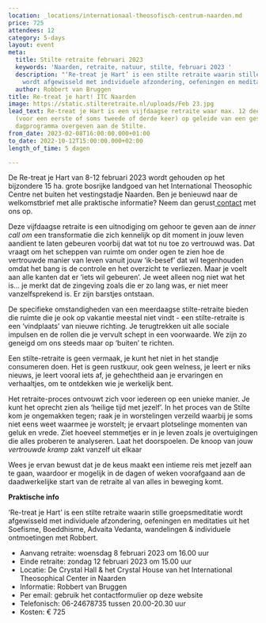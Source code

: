 ```yaml
---
location: _locations/internationaal-theosofisch-centrum-naarden.md
price: 725
attendees: 12
category: 5-days
layout: event
meta:
  title: Stilte retraite februari 2023
  keywords: 'Naarden, retraite, natuur, stilte, februari 2023 '
  description: "‘Re-treat je Hart’ is een stilte retraite waarin stille groepsmeditatie
    wordt afgewisseld met individuele afzondering, oefeningen en meditaties."
  author: Robbert van Bruggen
title: Re-treat je hart! ITC Naarden
image: https://static.stilteretraite.nl/uploads/Feb 23.jpg
lead_text: Re-treat je Hart is een vijfdaagse retraite waar max. 12 deelnemers zich
  (voor een eerste of soms tweede of derde keer) op geleide van een gestructureerd
  dagprogramma overgeven aan de Stilte.
from_date: 2023-02-08T16:00:00.000+01:00
to_date: 2022-10-12T15:00:00.000+02:00
length_of_time: 5 dagen

---
```

De Re-treat je Hart van 8-12 februari 2023 wordt gehouden op het bijzondere 15 ha. grote bosrijke landgoed van het International Theosophic Centre net buiten het vestingstadje Naarden. Ben je benieuwd naar de welkomstbrief met alle praktische informatie? Neem dan gerust[ contact](https://www.stilteretraite.nl/contact/ "contact") met ons op.

Deze vijfdaagse retraite is een uitnodiging om gehoor te geven aan de _inner call om_ een transformatie die zich kennelijk op dit moment in jouw leven aandient te laten gebeuren voorbij dat wat tot nu toe zo vertrouwd was. Dat vraagt om het scheppen van ruimte om onder ogen te zien hoe de vertrouwde manier van leven vanuit jouw ‘ik-besef’ dat wil tegenhouden omdat het bang is de controle en het overzicht te verliezen. Maar je voelt aan alle kanten dat er ‘iets wil gebeuren’. Je weet alleen nog niet wat het is… je merkt dat de zingeving zoals die er zo lang was, er niet meer vanzelfsprekend is. Er zijn barstjes ontstaan.

De specifieke omstandigheden van een meerdaagse stilte-retraite bieden die ruimte die je ook op vakantie meestal niet vindt - een stilte-retraite is een ‘vindplaats’ van nieuwe richting. Je terugtrekken uit alle sociale impulsen en de rollen die je vervult schept in een voorwaarde. We zijn zo geneigd om ons steeds maar op ‘buiten’ te richten.

Een stilte-retraite is geen vermaak, je kunt het niet in het standje consumeren doen. Het is geen rustkuur, ook geen welness, je leert er niks nieuws, je leert vooral iets af, je gehechtheid aan je ervaringen en verhaaltjes, om te ontdekken wie je werkelijk bent.

Het retraite-proces ontvouwt zich voor iedereen op een unieke manier. Je kunt het oprecht zien als ‘heilige tijd met jezelf’. In het proces van de Stilte kom je ongemakken tegen; raak je in worstelingen verzeild waarbij je soms niet eens weet waarmee je worstelt; je ervaart plotselinge momenten van geluk en vrede. Ziet hoeveel stemmetjes er in je leven zoals je overtuigingen die alles proberen te analyseren. Laat het doorspoelen. De knoop van jouw _vertrouwde kramp_ zakt vanzelf uit elkaar

Wees je ervan bewust dat je de keus maakt een intieme reis met jezelf aan te gaan, waardoor er mogelijk in de dagen of weken voorafgaand aan de daadwerkelijke start van de retraite al van alles in beweging komt.

**Praktische info**

‘Re-treat je Hart’ is een stilte retraite waarin stille groepsmeditatie wordt afgewisseld met individuele afzondering, oefeningen en meditaties uit het Soefisme, Boeddhisme, Advaita Vedanta, wandelingen & individuele ontmoetingen met Robbert.

* Aanvang retraite: woensdag 8 februari 2023 om 16.00 uur
* Einde retraite: zondag 12 februari 2023 om 15.00 uur
* Locatie: De Crystal Hall & het Crystal House van het International Theosophical Center in Naarden
* Informatie: Robbert van Bruggen
* Per email: gebruik het contactformulier op deze website
* Telefonisch: 06-24678735 tussen 20.00-20.30 uur
* Kosten: € 725